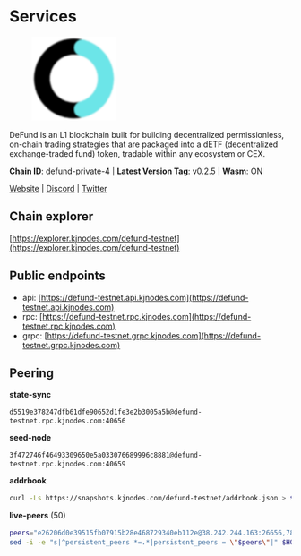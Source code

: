 # Services

<figure><img src="https://raw.githubusercontent.com/kj89/cosmos-images/main/logos/defund.png" width="150" alt=""><figcaption></figcaption></figure>

DeFund is an L1 blockchain built for building decentralized permissionless,  on-chain trading strategies that are packaged into a dETF (decentralized  exchange-traded fund) token, tradable within any ecosystem or CEX.

**Chain ID**: defund-private-4 | **Latest Version Tag**: v0.2.5 | **Wasm**: ON

[Website](https://www.defund.app) | [Discord](https://discord.gg/FV26pRPZ3P) | [Twitter](https://twitter.com/defund_finance)




## Chain explorer
[https://explorer.kjnodes.com/defund-testnet](https://explorer.kjnodes.com/defund-testnet)

## Public endpoints

* api: [https://defund-testnet.api.kjnodes.com](https://defund-testnet.api.kjnodes.com)
* rpc: [https://defund-testnet.rpc.kjnodes.com](https://defund-testnet.rpc.kjnodes.com)
* grpc: [https://defund-testnet.grpc.kjnodes.com](https://defund-testnet.grpc.kjnodes.com)

## Peering

**state-sync**

```text
d5519e378247dfb61dfe90652d1fe3e2b3005a5b@defund-testnet.rpc.kjnodes.com:40656
```

**seed-node**

```text
3f472746f46493309650e5a033076689996c8881@defund-testnet.rpc.kjnodes.com:40659
```

**addrbook**
```bash
curl -Ls https://snapshots.kjnodes.com/defund-testnet/addrbook.json > $HOME/.defund/config/addrbook.json
```

**live-peers** (50)
```bash
peers="e26206d0e39515fb07915b28e468729340eb112e@38.242.244.163:26656,78f6683344058d2ee9fe0984b754f76bbed75621@65.109.116.110:26656,0d84b9ecc2145bbdbf7711c100aad967afef6bd2@5.161.65.211:26656,7f8cdf82657d23568c650a87b039539d4b234016@164.68.113.162:30656,1f035d17ad5cc6b1abaf8ed0380fdddff1db929f@85.239.243.215:26656,5eadb035be45a8cb69491324805175b86dd11b6b@65.108.232.182:13656,d5fa9040e182a3a68d1b752dc0f8a7902625e087@188.233.19.216:18656,6691e56c95ca475481f61418c28e11ca2e4469fe@194.146.13.186:26656,bf05df3550272f56495e9d4cf2637dd6554e36a6@38.242.139.242:26656,2b8a63defdcde856b7c4febac9658ad2ef26befb@65.108.9.230:18656,e3c348467a8c88c0f65e2ca8a71875d2a384b8b4@185.16.39.19:60656,d1b61b43b9475e9d509f720415b75c30cb92bfb3@89.117.58.38:26656,76d932d75b5de4c1799f8702b0047a4ab3de1b14@154.53.63.156:30656,78c53aca778b1239158cf4bf6a3aeeb2239501bb@38.242.216.35:40656,2687b608599ef656f343a790f21fb3fb9292668e@194.146.13.187:26656,6d17e0f49bc1856c732f1d439647720ba127aab8@84.46.247.5:26656,ff29ddbb2033dd1eec9c59e72ec242573f9e80b0@77.51.200.79:40656,475831e66548184ac8402e3dd3c9d39bd08b5c68@38.242.139.98:26656,d9516be6f5fffad9d2fa4354126c46ca5a6c9310@154.53.55.128:30656,8675cc6e69c2043a8dc0a854e769c1f135b5f272@23.88.73.158:26656,810fc90b9b64e2b7a79a63e1e783148bff58f764@65.109.84.216:36656,5d35cb6f761cd312a3f9ef927a284a5f500d18a5@95.217.18.86:26656,0108df8793ec07fa82ea202d54b70c603b827ea4@5.9.81.251:656,024981c993824fb347e3b007cbbabec211925bf1@144.91.89.149:30656,ea1af576f728832d90d4fe9944e45743bb270f24@154.12.245.40:30656,93153d3b1e9178f44bbbddf809a8cf7177715c03@37.221.71.67:45656,3db1eb8f5c41b8a551e3edd52e0d6150134d45f4@155.133.22.129:26656,8a650a9761db8abc1096abc3d4a68431600ae835@62.171.149.101:46656,48fe32b3f93472a26854ee6fef69447f62a265ed@199.175.98.109:26656,3209ec925afead6706ac250aae88d1b85a45a2d3@167.86.85.247:30656,4f80d0058101e284b5885f6e66cae85a6f0dc88e@2.58.82.46:40656,7e6bb7063b51a7a5e6433efb8c552e7e0542fc58@217.76.50.67:26656,38c2e79f4d9043aac5fd699d3bd5b8c3bdab0ab2@154.12.241.185:26656,bf706069f24661022c50669b1b4a1aa95cd7766b@188.233.19.197:18656,5ba975533e25b25e84df48bc6aeeed108f78aba4@209.126.2.211:26656,b2d33977b8bca9790df391dd3559e65514f95c0f@194.146.13.253:26656,a04b2fa85b4636dca6e3841396b7eda6a24f22f7@194.195.87.106:26656,8db4b24f6d1ad836b8d0ac7222971cd428ff6ca8@185.182.187.136:40656,8de6c9431267b27c44bb4515659cacadd3956bae@78.25.145.168:40656,ba0abf77c2dec230a7ae06b32d1abf63dbd48642@5.9.82.120:61656,da77231e4a499106b2fa2f0d64e553c2a9e2203b@65.108.199.206:28656,083a713bc0c105a4713a0f42dd164e047cb60c7e@65.108.197.169:13656,d7c675fa2eef507d4e2270c442383a886cade959@207.180.248.230:26656,d9f1a0f399c8db62206edb2be29a313829fc8521@135.181.128.19:26656,9caa4ac64062fa1178a9db93d24209841bbd30ba@199.175.98.110:26656,e374c0d40d3fd948e91e239fe67c9d7a8fff4995@65.108.101.124:13656,2b76e96658f5e5a5130bc96d63f016073579b72d@51.91.215.40:45656,12d2829187ba3627c44944c1ee99218da4328e16@178.63.8.245:60956,dd69612ab963467a13c0ff0c454dd39053a6412d@65.21.144.94:36656,d5519e378247dfb61dfe90652d1fe3e2b3005a5b@65.109.68.190:40656"
sed -i -e "s|^persistent_peers *=.*|persistent_peers = \"$peers\"|" $HOME/.defund/config/config.toml
```
